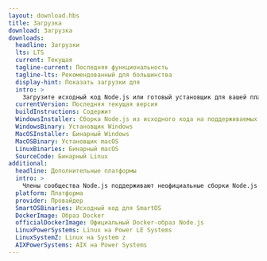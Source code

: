 ```yaml
---
layout: download.hbs
title: Загрузка
download: Загрузка
downloads:
  headline: Загрузки
  lts: LTS
  current: Текущая
  tagline-current: Последняя функциональность
  tagline-lts: Рекомендованный для большинства
  display-hint: Показать загрузки для
  intro: >
    Загрузите исходный код Node.js или готовый установщик для вашей платформы и начните разработку уже сегодня.
  currentVersion: Последняя текущая версия
  buildInstructions: Содержит
  WindowsInstaller: Сборка Node.js из исходного кода на поддерживаемых платформах
  WindowsBinary: Установщик Windows
  MacOSInstaller: Бинарный Windows
  MacOSBinary: Установщик macOS
  LinuxBinaries: Бинарный macOS
  SourceCode: Бинарный Linux
additional:
  headline: Дополнительные платформы
  intro: >
    Члены сообщества Node.js поддерживают неофициальные сборки Node.js для ряда других платформ. Обратите внимание, что такие сборки не поддерживаются основной командой Node.js и могут не содержать всей функциональности, что и текущая версия Node.js.
  platform: Платформа
  provider: Провайдер
  SmartOSBinaries: Исходный код для SmartOS
  DockerImage: Образ Docker
  officialDockerImage: Официальный Docker-образ Node.js
  LinuxPowerSystems: Linux на Power LE Systems
  LinuxSystemZ: Linux на System z
  AIXPowerSystems: AIX на Power Systems
---
```

